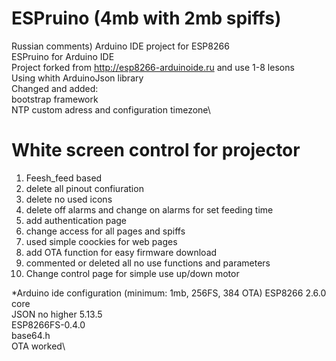 # ESPruino (4mb with 2mb spiffs)
Russian comments)
Arduino IDE project for ESP8266\
ESPruino for Arduino IDE \
Project forked from http://esp8266-arduinoide.ru and use 1-8 lesons\
Using whith ArduinoJson library\
Changed and added:\
bootstrap framework\
NTP custom adress and configuration timezone\

# White screen control for projector
1. Feesh_feed based
2. delete all pinout confiuration
3. delete no used icons
4. delete off alarms and change on alarms for set feeding time
5. add authentication page
6. change access for all pages and spiffs
7. used simple coockies for web pages
8. add OTA function for easy firmware download
9. commented or deleted all no use functions and parameters
10. Change control page for simple use up/down motor

*Arduino ide configuration (minimum: 1mb, 256FS, 384 OTA)
ESP8266 2.6.0 core\
JSON no higher 5.13.5\
ESP8266FS-0.4.0\
base64.h\
OTA worked\
